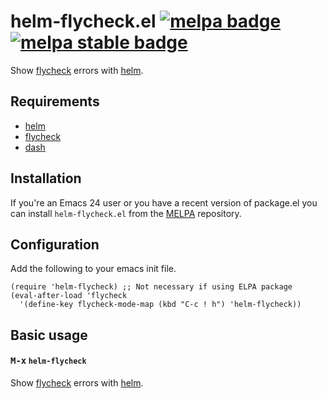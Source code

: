 # helm-flycheck.el [![melpa badge][melpa-badge]][melpa-link] [![melpa stable badge][melpa-stable-badge]][melpa-stable-link]

Show [flycheck] errors with [helm].

## Requirements

- [helm]
- [flycheck]
- [dash]

## Installation

If you're an Emacs 24 user or you have a recent version of package.el
you can install `helm-flycheck.el` from the [MELPA](http://melpa.milkbox.net/) repository.

## Configuration

Add the following to your emacs init file.

    (require 'helm-flycheck) ;; Not necessary if using ELPA package
    (eval-after-load 'flycheck
      '(define-key flycheck-mode-map (kbd "C-c ! h") 'helm-flycheck))

## Basic usage

#### <kbd>M-x</kbd> `helm-flycheck`

Show [flycheck] errors with [helm].


[helm]:https://github.com/emacs-helm/helm
[flycheck]:http://flycheck.github.io/
[dash]:https://github.com/magnars/dash.el
[travis-badge]: https://travis-ci.org/yasuyk/helm-flycheck.svg
[travis-link]: https://travis-ci.org/yasuyk/helm-flycheck
[melpa-link]: http://melpa.org/#/helm-flycheck
[melpa-stable-link]: http://stable.melpa.org/#/helm-flycheck
[melpa-badge]: http://melpa.org/packages/helm-flycheck-badge.svg
[melpa-stable-badge]: http://stable.melpa.org/packages/helm-flycheck-badge.svg
